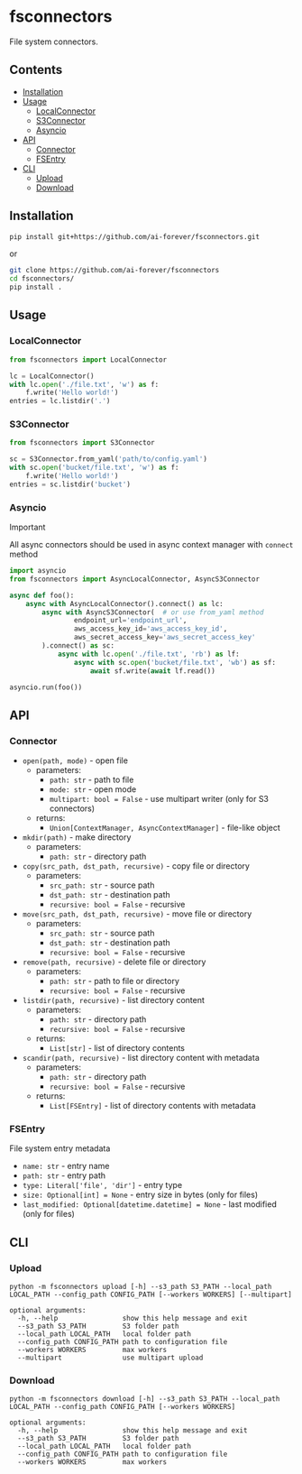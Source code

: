 # fsconnectors
File system connectors.

## Contents
* [Installation](#installation)
* [Usage](#usage)
  * [LocalConnector](#localconnector)
  * [S3Connector](#s3connector)
  * [Asyncio](#s3connector)
* [API](#api)
  * [Connector](#connector)
  * [FSEntry](#fsentry)
* [CLI](#CLI)
  * [Upload](#upload)
  * [Download](#download)

## Installation
```bash
pip install git+https://github.com/ai-forever/fsconnectors.git
```
or
```bash
git clone https://github.com/ai-forever/fsconnectors
cd fsconnectors/
pip install .
```

## Usage

### LocalConnector
```python
from fsconnectors import LocalConnector

lc = LocalConnector()
with lc.open('./file.txt', 'w') as f:
    f.write('Hello world!')
entries = lc.listdir('.')
```

### S3Connector
```python
from fsconnectors import S3Connector

sc = S3Connector.from_yaml('path/to/config.yaml')
with sc.open('bucket/file.txt', 'w') as f:
    f.write('Hello world!')
entries = sc.listdir('bucket')
```

### Asyncio
> [!IMPORTANT]  
> All async connectors should be used in async context manager with `connect` method
```python
import asyncio
from fsconnectors import AsyncLocalConnector, AsyncS3Connector

async def foo():
    async with AsyncLocalConnector().connect() as lc:
        async with AsyncS3Connector(  # or use from_yaml method
                endpoint_url='endpoint_url',
                aws_access_key_id='aws_access_key_id',
                aws_secret_access_key='aws_secret_access_key'
        ).connect() as sc:
            async with lc.open('./file.txt', 'rb') as lf:
                async with sc.open('bucket/file.txt', 'wb') as sf:
                    await sf.write(await lf.read())

asyncio.run(foo())
```

## API

### Connector
* `open(path, mode)` - open file
  * parameters:
    * `path: str` - path to file
    * `mode: str` - open mode
    * `multipart: bool = False` - use multipart writer (only for S3 connectors)
  * returns:
    * `Union[ContextManager, AsyncContextManager]` - file-like object
* `mkdir(path)` - make directory
  * parameters:
    * `path: str` - directory path
* `copy(src_path, dst_path, recursive)` - copy file or directory
  * parameters:
    * `src_path: str` - source path
    * `dst_path: str` - destination path
    * `recursive: bool = False` - recursive
* `move(src_path, dst_path, recursive)` - move file or directory
  * parameters:
    * `src_path: str` - source path
    * `dst_path: str` - destination path
    * `recursive: bool = False` - recursive
* `remove(path, recursive)` - delete file or directory
  * parameters:
    * `path: str` - path to file or directory
    * `recursive: bool = False` - recursive
* `listdir(path, recursive)` - list directory content
  * parameters:
    * `path: str` - directory path
    * `recursive: bool = False` - recursive
  * returns:
    * `List[str]` - list of directory contents
* `scandir(path, recursive)` - list directory content with metadata
  * parameters:
    * `path: str` - directory path
    * `recursive: bool = False` - recursive
  * returns:
    * `List[FSEntry]` - list of directory contents with metadata

### FSEntry
File system entry metadata
* `name: str` - entry name
* `path: str` - entry path
* `type: Literal['file', 'dir']` - entry type
* `size: Optional[int] = None` - entry size in bytes (only for files)
* `last_modified: Optional[datetime.datetime] = None` - last modified (only for files)

## CLI

### Upload
```
python -m fsconnectors upload [-h] --s3_path S3_PATH --local_path LOCAL_PATH --config_path CONFIG_PATH [--workers WORKERS] [--multipart]

optional arguments:
  -h, --help                show this help message and exit
  --s3_path S3_PATH         S3 folder path
  --local_path LOCAL_PATH   local folder path
  --config_path CONFIG_PATH path to configuration file
  --workers WORKERS         max workers
  --multipart               use multipart upload
```

### Download
```
python -m fsconnectors download [-h] --s3_path S3_PATH --local_path LOCAL_PATH --config_path CONFIG_PATH [--workers WORKERS]

optional arguments:
  -h, --help                show this help message and exit
  --s3_path S3_PATH         S3 folder path
  --local_path LOCAL_PATH   local folder path
  --config_path CONFIG_PATH path to configuration file
  --workers WORKERS         max workers
```
